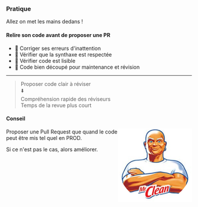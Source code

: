### Pratique
Allez on met les mains dedans !


#### Relire son code avant de proposer une PR
* 👀 Corriger ses erreurs d'inattention <!-- .element: class="fragment" -->
* 👀 Vérifier que la synthaxe est respectée <!-- .element: class="fragment" -->
* 👀 Vérifier code est lisible <!-- .element: class="fragment" -->
* 👀 Code bien découpé pour maintenance et révision <!-- .element: class="fragment" -->
---
> Proposer code clair à réviser\
> ⬇️\
> Compréhension rapide des réviseurs\
> Temps de la revue plus court
<!-- .element: class="fragment" style="font-size:70%;" -->


#### Conseil 
<img style="float: right;"  width="200" height="200" src="revue-code/assets/mr_net.png">

Proposer une Pull Request que quand le code peut être mis tel quel en PROD.

Si ce n'est pas le cas, alors améliorer. 


